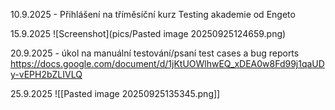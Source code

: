 10.9.2025 - Přihlášení na tříměsíční  kurz Testing akademie od Engeto

15.9.2025
![Screenshot](pics/Pasted image 20250925124659.png)

20.9.2025 - úkol na manuální testování/psaní test cases a bug reports
https://docs.google.com/document/d/1jKtUOWlhwEQ_xDEA0w8Fd99j1qaUDy-vEPH2bZLIVLQ

25.9.2025
![[Pasted image 20250925135345.png]]

